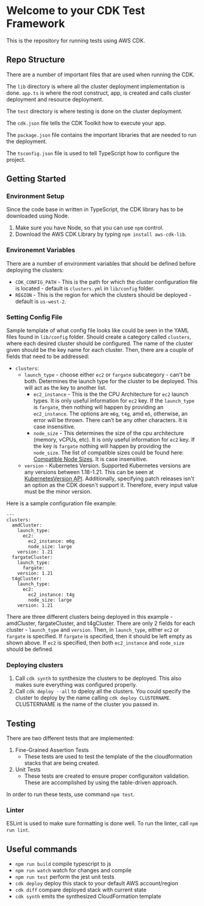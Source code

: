 # Welcome to your CDK Test Framework

This is the repository for running tests using AWS CDK. 

## Repo Structure

There are a number of important files that are used when running the CDK. 

The `lib` directory is where all the cluster deployment implementation is done. `app.ts` is where the root construct, app, is created and calls cluster deployment and resource deployment. 

The `test` directory is where testing is done on the cluster deployment. 

The `cdk.json` file tells the CDK Toolkit how to execute your app.

The `package.json` file contains the important libraries that are needed to run the deployment. 

The `tsconfig.json` file is used to tell TypeScript how to configure the project. 

## Getting Started

### Environment Setup

Since the code base in written in TypeScript, the CDK library has to be downloaded using Node. 

1. Make sure you have Node, so that you can use `npm` control. 
2. Download the AWS CDK Library by typing `npm install aws-cdk-lib`. 

### Environemnt Variables

There are a number of environment variables that should be defined before deploying the clusters:

* `CDK_CONFIG_PATH` - This is the path for which the cluster configuration file is located - default is `clusters.yml` in `lib/config` folder.
* `REGION` - This is the region for which the clusters should be deployed - default is `us-west-2`.

### Setting Config File

Sample template of what config file looks like could be seen in the YAML files found in `lib/config` folder. Should create a category called `clusters`, where each desired cluster should be configured. The name of the cluster given should be the key name for each cluster. Then, there are a couple of fields that need to be addressed:

* `clusters`:
    * `launch_type` - choose either `ec2` or `fargate` subcategory - can't be both. Determines the launch type for the cluster to be deployed. This will act as the key to another list. 
        * `ec2_instance` - This is the the CPU Architecture for `ec2` launch types. It is only useful information for `ec2` key. If the `launch_type` is `fargate`, then nothing will happen by providing an `ec2_instance`. The options are `m6g`, `t4g`, amd `m5`, otherwise, an error will be thrown. There can’t be any other characters. It is case insensitive.
        * `node_size` - This determines the size of the cpu architecture (memory, vCPUs, etc). It is only useful information for `ec2` key. If the key is `fargate` nothing will happen by providing the `node_size`. The list of compatible sizes could be found here: [Compatible Node Sizes](https://www.amazonaws.cn/en/ec2/instance-types/). It is case insensitive.
    * `version` - Kubernetes Version. Supported Kubernetes versions are any versions between 1.18-1.21. This can be seen at [KubernetesVersion API](https://docs.aws.amazon.com/cdk/api/v2/docs/aws-cdk-lib.aws_eks.KubernetesVersion.html). Additionally, specifying patch releases isn't an option as the CDK doesn't support it. Therefore, every input value must be the minor version. 

Here is a sample configuration file example:
```
---
clusters:
  amdCluster:
    launch_type: 
      ec2:
        ec2_instance: m6g
        node_size: large
    version: 1.21
  fargateCluster:
    launch_type: 
      fargate:
    version: 1.21
  t4gCluster:
    launch_type: 
      ec2:
        ec2_instance: t4g
        node_size: large
    version: 1.21
```

There are three different clusters being deployed in this example - amdCluster, fargateCluster, and t4gCluster. There are only 2 fields for each cluster - `launch_type` and `version`. Then, in `launch_type`, either `ec2` or `fargate` is specified. If `fargate` is specified, then it should be left empty as shown above. If `ec2` is specified, then both `ec2_instance` and `node_size` should be defined. 
   

### Deploying clusters

1. Call `cdk synth` to synthesize the clusters to be deployed. This also makes sure everything was configured properly. 
2. Call `cdk deploy --all` to dpeloy all the clusters. You could specify the cluster to deploy by the name calling `cdk deploy CLUSTERNAME`. CLUSTERNAME is the name of the cluster you passed in. 

## Testing

There are two different tests that are implemented:
1. Fine-Grained Assertion Tests
    * These tests are used to test the template of the the cloudformation stacks that are being created. 
2. Unit Tests
    * These tests are created to ensure proper configuraiton validation. These are accomplished by using the table-driven approach. 

In order to run these tests, use command `npm test`. 

### Linter

ESLint is used to make sure formatting is done well. To run the linter, call `npm run lint`. 

## Useful commands

* `npm run build`   compile typescript to js
* `npm run watch`   watch for changes and compile
* `npm run test`    perform the jest unit tests
* `cdk deploy`      deploy this stack to your default AWS account/region
* `cdk diff`        compare deployed stack with current state
* `cdk synth`       emits the synthesized CloudFormation template
